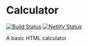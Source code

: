 Calculator
==========

[![Build Status](https://travis-ci.org/jncraton/calculator.svg?branch=master)](https://travis-ci.org/jncraton/calculator)
[![Netlify Status](https://api.netlify.com/api/v1/badges/4849d2f0-da10-4256-b1b0-d2dff2717da3/deploy-status)](https://app.netlify.com/sites/jncraton-calculator-f19/deploys)

A basic HTML calculator